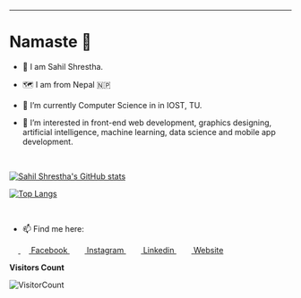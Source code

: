 ***********************************
# Namaste 🙏

- 👦 I am Sahil Shrestha.

- 🗺 I am from Nepal 🇳🇵  

- 🔭 I’m currently Computer Science in in IOST, TU.

- 🌱 I’m interested in front-end web development, graphics designing, artificial intelligence, machine learning, data science and mobile app development.



&nbsp;&nbsp;&nbsp;&nbsp;&nbsp;&nbsp;&nbsp;&nbsp;&nbsp;&nbsp;&nbsp;&nbsp;&nbsp;&nbsp;&nbsp;&nbsp;&nbsp;&nbsp;&nbsp;&nbsp;&nbsp;&nbsp;&nbsp;&nbsp;&nbsp;&nbsp;&nbsp;&nbsp;&nbsp;&nbsp;&nbsp;&nbsp;&nbsp;&nbsp;&nbsp;&nbsp;&nbsp;&nbsp;&nbsp;&nbsp;&nbsp;&nbsp;&nbsp;&nbsp;&nbsp;&nbsp;&nbsp;&nbsp;&nbsp;&nbsp;&nbsp;&nbsp;&nbsp;&nbsp;&nbsp;&nbsp;&nbsp;&nbsp;&nbsp;&nbsp;&nbsp;&nbsp;&nbsp; <br>


[![Sahil Shrestha's GitHub stats](https://github-readme-stats.vercel.app/api?username=sahilian&show_icons=true&theme=onedark)](https://github.com/sahilian/github-readme-stats)


[![Top Langs](https://github-readme-stats.vercel.app/api/top-langs/?username=sahilian&layout=compact&theme=dark)](https://github.com/sahilian/github-readme-stats)


<br /> 

- 📫 Find me here:<br>

&nbsp;&nbsp;&nbsp;&nbsp;<a href = "https://www.facebook.com/sahilistic?ref=bookmarks" target="_blank"> <img src = "https://cdn1.iconfinder.com/data/icons/logotypes/32/square-facebook-256.png" height= 15px width = 15px> Facebook </a>&nbsp;&nbsp;
<a href = "https://www.instagram.com/sahilian_" target="_blank"><img src = "https://image.flaticon.com/icons/svg/174/174855.svg" height= 15px width = 15px> Instagram </a>&nbsp;&nbsp;
<a href = "https://www.linkedin.com/in/sahilian/" target="_blank"><img src = "https://image.flaticon.com/icons/svg/174/174857.svg" height= 15px width = 15px> Linkedin </a>&nbsp;&nbsp;
<a href = "https://sahilian.github.io/" target="_blank"><img src = "https://image.flaticon.com/icons/svg/841/841364.svg" height= 15px width = 15px> Website </a>

**Visitors Count** 

![VisitorCount](https://profile-counter.glitch.me/{sahilian}/count.svg)

